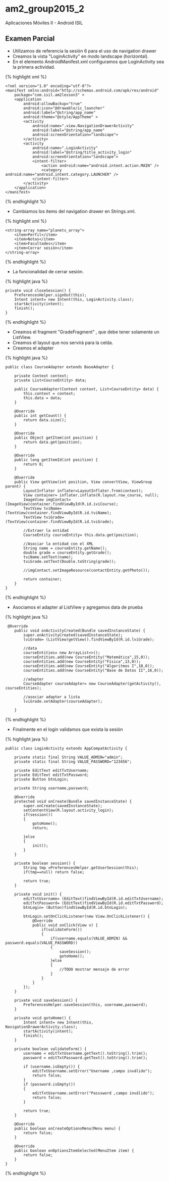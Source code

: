 # am2_group2015_2
Aplicaciones Móviles II - Android ISIL

## Examen Parcial

- Utilizamos de referencia la sesión 6 para el uso de navigation drawer
- Creamos la vista "LoginActivity" en modo landscape (horizontal).
- En el elemento AndroidManifest.xml configuramos que LoginActivity sea la primera actividad.

{% highlight xml %}

    <?xml version="1.0" encoding="utf-8"?>
    <manifest xmlns:android="http://schemas.android.com/apk/res/android"
        package="com.isil.am2lesson3" >
        <application
            android:allowBackup="true"
            android:icon="@drawable/ic_launcher"
            android:label="@string/app_name"
            android:theme="@style/AppTheme" >
            <activity
                android:name=".view.NavigationDrawerActivity"
                android:label="@string/app_name"
                android:screenOrientation="landscape">
            </activity>
            <activity
                android:name=".LoginActivity"
                android:label="@string/title_activity_login"
                android:screenOrientation="landscape">
                <intent-filter>
                    <action android:name="android.intent.action.MAIN" />
                    <category android:name="android.intent.category.LAUNCHER" />
                </intent-filter>
            </activity>
        </application>
    </manifest>

{% endhighlight %}

- Cambiamos los items del navigation drawer en Strings.xml.

{% highlight xml %}

    <string-array name="planets_array">
        <item>Perfil</item>
        <item>Notas</item>
        <item>Facultades</item>
        <item>Cerrar sesión</item>
    </string-array>
{% endhighlight %}

- La funcionalidad de cerrar sesión.

{% highlight java %}

    private void closeSession() {
        PreferencesHelper.signOut(this);
        Intent intent= new Intent(this, LoginActivity.class);
        startActivity(intent);
        finish();
    }

{% endhighlight %}

- Creamos el fragment "GradeFragment" , que debe tener solamente un ListView.
- Creamos el layout que nos servirá para la celda.
- Creamos el adapter

{% highlight java %}

    public class CourseAdapter extends BaseAdapter {

        private Context context;
        private List<CourseEntity> data;

        public CourseAdapter(Context context, List<CourseEntity> data) {
            this.context = context;
            this.data = data;
        }

        @Override
        public int getCount() {
            return data.size();
        }

        @Override
        public Object getItem(int position) {
            return data.get(position);
        }

        @Override
        public long getItemId(int position) {
            return 0;
        }

        @Override
        public View getView(int position, View convertView, ViewGroup parent) {
            LayoutInflater inflater=LayoutInflater.from(context);
            View container= inflater.inflate(R.layout.row_course, null);
            ImageView imgContact= (ImageView)container.findViewById(R.id.iviCourse);
            TextView tviName= (TextView)container.findViewById(R.id.tviName);
            TextView tviGrade= (TextView)container.findViewById(R.id.tviGrade);

            //Extraer la entidad
            CourseEntity courseEntity= this.data.get(position);

            //Asociar la entidad con el XML
            String name = courseEntity.getName();
            double grade = courseEntity.getGrade();
            tviName.setText(name);
            tviGrade.setText(Double.toString(grade));

            //imgContact.setImageResource(contactEntity.getPhoto());

            return container;
        }
    }
{% endhighlight %}

- Asociamos el adapter al ListView y agregamos data de prueba

{% highlight java %}

     @Override
        public void onActivityCreated(Bundle savedInstanceState) {
            super.onActivityCreated(savedInstanceState);
            lviGrade= (ListView)getView().findViewById(R.id.lviGrade);

            //data
            courseEntities= new ArrayList<>();
            courseEntities.add(new CourseEntity("Matemática",15,0));
            courseEntities.add(new CourseEntity("Física",13,0));
            courseEntities.add(new CourseEntity("Algoritmos I",18,0));
            courseEntities.add(new CourseEntity("Base de Datos II",16,0));

            //adapter
            CourseAdapter courseAdapter= new CourseAdapter(getActivity(), courseEntities);

            //asociar adapter a lista
            lviGrade.setAdapter(courseAdapter);

        }
{% endhighlight %}

- Finalmente en el login validamos que exista la sesión

{% highlight java %}

    public class LoginActivity extends AppCompatActivity {

        private static final String VALUE_ADMIN="admin";
        private static final String VALUE_PASSWORD="123456";

        private EditText editTxtUsername;
        private EditText editTxtPassword;
        private Button btnLogin;

        private String username,password;

        @Override
        protected void onCreate(Bundle savedInstanceState) {
            super.onCreate(savedInstanceState);
            setContentView(R.layout.activity_login);
            if(session())
            {
                gotoHome();
                return;

            }else
            {
                init();
            }
        }

        private boolean session() {
            String tmp =PreferencesHelper.getUserSession(this);
            if(tmp==null) return false;

            return true;
        }

        private void init() {
            editTxtUsername= (EditText)findViewById(R.id.editTxtUsername);
            editTxtPassword= (EditText)findViewById(R.id.editTxtPassword);
            btnLogin= (Button)findViewById(R.id.btnLogin);

            btnLogin.setOnClickListener(new View.OnClickListener() {
                @Override
                public void onClick(View v) {
                    if(validateForm())
                    {
                        if(username.equals(VALUE_ADMIN) && password.equals(VALUE_PASSWORD))
                        {
                            saveSession();
                            gotoHome();
                        }else
                        {
                            //TODO mostrar mensaje de error
                        }
                    }
                }
            });
        }

        private void saveSession() {
            PreferencesHelper.saveSession(this, username,password);
        }

        private void gotoHome() {
            Intent intent= new Intent(this, NavigationDrawerActivity.class);
            startActivity(intent);
            finish();
        }

        private boolean validateForm() {
            username = editTxtUsername.getText().toString().trim();
            password = editTxtPassword.getText().toString().trim();

            if (username.isEmpty()) {
                editTxtUsername.setError("Username ,campo inválido");
                return false;
            }
            if (password.isEmpty())
            {
                editTxtUsername.setError("Passsword ,campo inválido");
                return false;
            }

            return true;
        }

        @Override
        public boolean onCreateOptionsMenu(Menu menu) {
            return false;
        }

        @Override
        public boolean onOptionsItemSelected(MenuItem item) {
            return false;
        }
    }
{% endhighlight %}